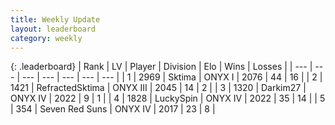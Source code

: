 ```yaml
---
title: Weekly Update
layout: leaderboard
category: weekly
---
```


{: .leaderboard}
| Rank | LV | Player | Division | Elo | Wins | Losses |
| --- | --- | --- | --- | --- | --- | --- |
| <span data-change="-">1</span> | 2969 | <span title="ID: 353063">Sktima</span> | ONYX I | <span data-change="-">2076</span> | <span data-change="-">44</span> | <span data-change="-">16</span> |
| <span data-change="-">2</span> | 1421 | <span title="ID: 402846">RefractedSktima</span> | ONYX III | <span data-change="-">2045</span> | <span data-change="-">14</span> | <span data-change="-">2</span> |
| <span data-change="-">3</span> | 1320 | <span title="ID: 694036">Darkim27</span> | ONYX IV | <span data-change="-">2022</span> | <span data-change="-">9</span> | <span data-change="-">1</span> |
| <span data-change="11">4</span> | 1828 | <span title="ID: 498412">LuckySpin</span> | ONYX IV | <span data-change="132">2022</span> | <span data-change="33">35</span> | <span data-change="12">14</span> |
| <span data-change="-">5</span> | 354 | <span title="ID: 670324">Seven Red Suns</span> | ONYX IV | <span data-change="-">2017</span> | <span data-change="-">23</span> | <span data-change="-">8</span> |